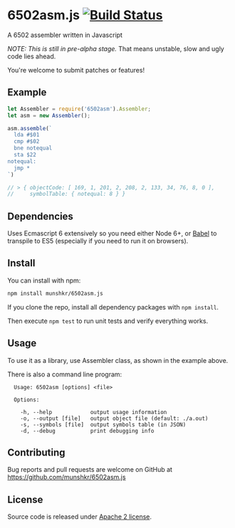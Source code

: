 # 6502asm.js [![Build Status](https://travis-ci.org/munshkr/6502asm.js.svg?branch=master)](https://travis-ci.org/munshkr/6502asm.js)

A 6502 assembler written in Javascript

*NOTE: This is still in pre-alpha stage.* That means unstable, slow and ugly
code lies ahead.

You're welcome to submit patches or features!

## Example

```javascript
let Assembler = require('6502asm').Assembler;
let asm = new Assembler();

asm.assemble(`
  lda #$01
  cmp #$02
  bne notequal
  sta $22
notequal:
  jmp *
`)

// > { objectCode: [ 169, 1, 201, 2, 208, 2, 133, 34, 76, 8, 0 ],
//     symbolTable: { notequal: 8 } }
```

## Dependencies

Uses Ecmascript 6 extensively so you need either Node 6+, or
[Babel](https://babeljs.io/) to transpile to ES5 (especially if you need to run
it on browsers).

## Install

You can install with npm:

```bash
npm install munshkr/6502asm.js
```

If you clone the repo, install all dependency packages with `npm install`.

Then execute `npm test` to run unit tests and verify everything works.

## Usage

To use it as a library, use Assembler class, as shown in the example above.

There is also a command line program:

```
  Usage: 6502asm [options] <file>

  Options:

    -h, --help            output usage information
    -o, --output [file]   output object file (default: ./a.out)
    -s, --symbols [file]  output symbols table (in JSON)
    -d, --debug           print debugging info
```

## Contributing

Bug reports and pull requests are welcome on GitHub at
https://github.com/munshkr/6502asm.js

## License

Source code is released under [Apache 2 license](LICENSE).
